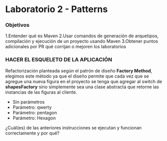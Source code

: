 # Laboratorio 2 - Patterns
### Objetivos 
1.Entender qué es Maven
2.Usar comandos de generación de arquetipos, compilación y ejecución de un proyecto usando Maven
3.Obtener puntos adicionales por PR qué corrijan o mejoren los laboratorios
### HACER EL ESQUELETO DE LA APLICACIÓN
Refactorización planteada según el patrón de diseño **Factory Method**, elegimos este método ya que el diseño permite que cada vez que se agregue una nueva figura en el proyecto se tenga que agregar al switch de **shapesFactory** sino simplemente sea una clase abstracta que retorne las instancias de las figuras al cliente.

- Sin parámetros
- Parámetro: qwerty
- Parámetro: pentagon
- Parámetro: Hexagon

¿Cuál(es) de las anteriores instrucciones se ejecutan y funcionan correctamente y por qué?

